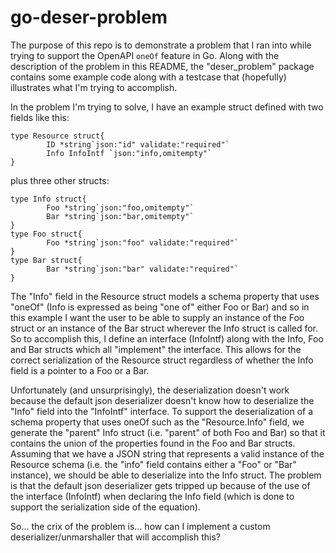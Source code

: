 # go-deser-problem

The purpose of this repo is to demonstrate a problem that I ran into while trying to support
the OpenAPI `oneOf` feature in Go.  Along with the description of the problem in this README,
the "deser_problem" package contains some example code along with a testcase that (hopefully) illustrates what I'm trying to accomplish.

In the problem I'm trying to solve, I have an example struct defined with two fields like this:

```
type Resource struct{
        ID *string`json:"id" validate:"required"`
        Info InfoIntf `json:"info,omitempty"`
}
```

plus three other structs:

```
type Info struct{
        Foo *string`json:"foo,omitempty"`
        Bar *string`json:"bar,omitempty"`
}
type Foo struct{
        Foo *string`json:"foo" validate:"required"`
}
type Bar struct{
        Bar *string`json:"bar" validate:"required"`
}
```

The "Info" field in the Resource struct models a schema property that uses "oneOf" 
(Info is expressed as being "one of" either Foo or Bar) and so in this example I want the user to be able to 
supply an instance of the Foo struct or an instance of the Bar struct wherever the Info struct is called for.
So to accomplish this, I define an interface (InfoIntf) along with the Info, Foo and Bar structs which 
all "implement" the interface.   This allows for the correct serialization of the Resource struct regardless
of whether the Info field is a pointer to a Foo or a Bar.

Unfortunately (and unsurprisingly), the deserialization doesn't work because the default json deserializer 
doesn't know how to deserialize the "Info" field into the "InfoIntf" interface.
To support the deserialization of a schema property that uses oneOf such as the "Resource.Info" field, we 
generate the "parent" Info struct (i.e. "parent" of both Foo and Bar) so that it contains the union of the properties
found in the Foo and Bar structs.  Assuming that we have a JSON string that represents a valid instance of 
the Resource schema (i.e. the "info" field contains either a "Foo" or "Bar" instance), we should be able to 
deserialize into the Info struct.   The problem is that the default json deserializer gets tripped up
because of the use of the interface (InfoIntf) when declaring the Info field (which is done to support the 
serialization side of the equation).

So... the crix of the problem is... how can I implement a custom deserializer/unmarshaller that will accomplish this?
 

